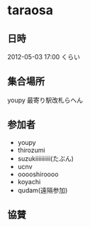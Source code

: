 # taraosa

## 日時

2012-05-03 17:00 くらい

## 集合場所

youpy 最寄り駅改札らへん

## 参加者

* youpy
* thirozumi
* suzukiiiiiiiiii(たぶん)
* ucnv
* ooooshiroooo
* koyachi
* qudam(遠隔参加)

## 協賛


